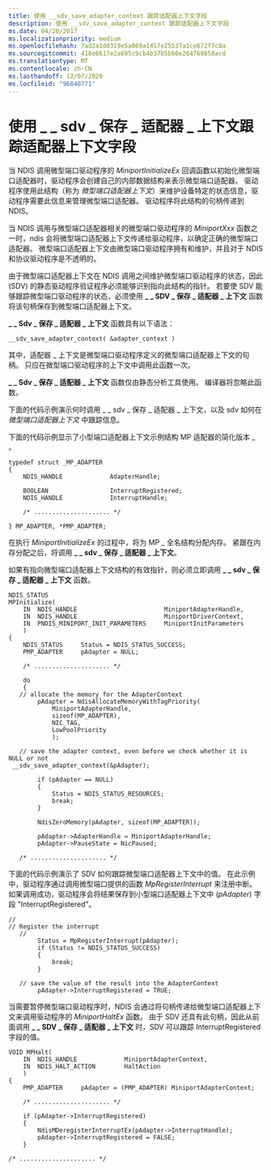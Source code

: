 ```yaml
---
title: 使用 __sdv_save_adapter_context 跟踪适配器上下文字段
description: 使用 __sdv_save_adapter_context 跟踪适配器上下文字段
ms.date: 04/20/2017
ms.localizationpriority: medium
ms.openlocfilehash: 7ad2a1dd319e5a869a1457e25537a1ce672f7c8a
ms.sourcegitcommit: 418e6617e2a695c9cb4b37b5b60e264760858acd
ms.translationtype: MT
ms.contentlocale: zh-CN
ms.lasthandoff: 12/07/2020
ms.locfileid: "96840771"
---
```

# <a name="using-__sdv_save_adapter_context-to-track-adapter-context-fields"></a>使用 \_ \_ sdv \_ 保存 \_ 适配器 \_ 上下文跟踪适配器上下文字段


当 NDIS 调用微型端口驱动程序的 *MiniportInitializeEx* 回调函数以初始化微型端口适配器时，驱动程序会创建自己的内部数据结构来表示微型端口适配器。 驱动程序使用此结构（称为 *微型端口适配器上下文*）来维护设备特定的状态信息，驱动程序需要此信息来管理微型端口适配器。 驱动程序将此结构的句柄传递到 NDIS。

当 NDIS 调用与微型端口适配器相关的微型端口驱动程序的 *MiniportXxx* 函数之一时，ndis 会将微型端口适配器上下文传递给驱动程序，以确定正确的微型端口适配器。 微型端口适配器上下文由微型端口驱动程序拥有和维护，并且对于 NDIS 和协议驱动程序是不透明的。

由于微型端口适配器上下文在 NDIS 调用之间维护微型端口驱动程序的状态，因此 (SDV) 的静态驱动程序验证程序必须能够识别指向此结构的指针。 若要使 SDV 能够跟踪微型端口驱动程序的状态，必须使用 **\_ \_ SDV \_ 保存 \_ 适配器 \_ 上下文** 函数将该句柄保存到微型端口适配器上下文。

**\_ \_ Sdv \_ 保存 \_ 适配器 \_ 上下文** 函数具有以下语法：

```
__sdv_save_adapter_context( &adapter_context ) 
```

其中，适配器 \_ 上下文是微型端口驱动程序定义的微型端口适配器上下文的句柄。 只应在微型端口驱动程序的上下文中调用此函数一次。

**\_ \_ Sdv \_ 保存 \_ 适配器 \_ 上下文** 函数仅由静态分析工具使用。 编译器将忽略此函数。

下面的代码示例演示何时调用 \_ \_ sdv \_ 保存 \_ 适配器 \_ 上下文，以及 sdv 如何在 *微型端口适配器上下文* 中跟踪信息。

下面的代码示例显示了小型端口适配器上下文示例结构 MP 适配器的简化版本 \_ 。

```
typedef struct _MP_ADAPTER
{
    NDIS_HANDLE             AdapterHandle;

    BOOLEAN                 InterruptRegistered;
    NDIS_HANDLE             InterruptHandle;

    /* ..................... */

} MP_ADAPTER, *PMP_ADAPTER;
```

在执行 *MiniportInitializeEx* 的过程中，将为 MP \_ 全名结构分配内存。 紧跟在内存分配之后，将调用 **\_ \_ sdv \_ 保存 \_ 适配器 \_ 上下文**。

如果有指向微型端口适配器上下文结构的有效指针，则必须立即调用 **\_ \_ sdv \_ 保存 \_ 适配器 \_ 上下文** 函数。

```
NDIS_STATUS 
MPInitialize(
    IN  NDIS_HANDLE                        MiniportAdapterHandle,
    IN  NDIS_HANDLE                        MiniportDriverContext,
    IN  PNDIS_MINIPORT_INIT_PARAMETERS     MiniportInitParameters
    )
{
    NDIS_STATUS     Status = NDIS_STATUS_SUCCESS;
    PMP_ADAPTER     pAdapter = NULL;
 
    /* ..................... */
 
    do
    {
   // allocate the memory for the AdapterContext
        pAdapter = NdisAllocateMemoryWithTagPriority(
            MiniportAdapterHandle,
            sizeof(MP_ADAPTER),
            NIC_TAG,
            LowPoolPriority
            );

   // save the adapter context, even before we check whether it is NULL or not 
 __sdv_save_adapter_context(&pAdapter);

        if (pAdapter == NULL)
        {
            Status = NDIS_STATUS_RESOURCES;
            break;
        }
 
        NdisZeroMemory(pAdapter, sizeof(MP_ADAPTER));
 
        pAdapter->AdapterHandle = MiniportAdapterHandle;
        pAdapter->PauseState = NicPaused;

   /* ..................... */
```

下面的代码示例演示了 SDV 如何跟踪微型端口适配器上下文中的值。 在此示例中，驱动程序通过调用微型端口提供的函数 *MpRegisterInterrupt* 来注册中断。 如果调用成功，驱动程序会将结果保存到小型端口适配器上下文中 (*pAdapter*) 字段 "InterruptRegistered"。

```
//
// Register the interrupt
   //
        Status = MpRegisterInterrupt(pAdapter);
        if (Status != NDIS_STATUS_SUCCESS)
        {
            break;
        }
 
   // save the value of the result into the AdapterContext
        pAdapter->InterruptRegistered = TRUE;
```

当需要暂停微型端口驱动程序时，NDIS 会通过将句柄传递给微型端口适配器上下文来调用驱动程序的 *MiniportHaltEx* 函数。 由于 SDV 还具有此句柄，因此从前面调用 **\_ \_ SDV \_ 保存 \_ 适配器 \_ 上下文** 时，SDV 可以跟踪 InterruptRegistered 字段的值。

```
VOID MPHalt(
    IN  NDIS_HANDLE             MiniportAdapterContext,
    IN  NDIS_HALT_ACTION        HaltAction
    )
{
    PMP_ADAPTER     pAdapter = (PMP_ADAPTER) MiniportAdapterContext;
 
    /* ..................... */

    if (pAdapter->InterruptRegistered)
    {
        NdisMDeregisterInterruptEx(pAdapter->InterruptHandle);
        pAdapter->InterruptRegistered = FALSE;
    }

/* ..................... */
```

 

 





